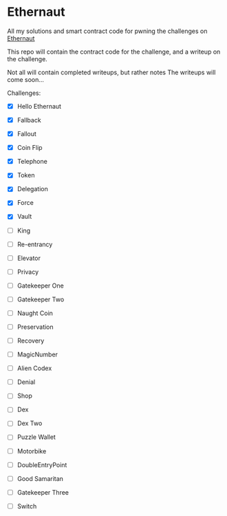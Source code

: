 # Ethernaut

All my solutions and smart contract code for pwning the challenges on [Ethernaut](https://ethernaut.openzeppelin.com/)

This repo will contain the contract code for the challenge, and a writeup on the challenge.

Not all will contain completed writeups, but rather notes
The writeups will come soon...

Challenges:
- [x] Hello Ethernaut
- [x] Fallback
- [x] Fallout
- [x] Coin Flip
- [x] Telephone
- [x] Token
- [x] Delegation
- [x] Force 
- [x] Vault
- [ ] King
- [ ] Re-entrancy
- [ ] Elevator
- [ ] Privacy
- [ ] Gatekeeper One
- [ ] Gatekeeper Two
- [ ] Naught Coin
- [ ] Preservation
- [ ] Recovery
- [ ] MagicNumber
- [ ] Alien Codex
- [ ] Denial
- [ ] Shop
- [ ] Dex
- [ ] Dex Two
- [ ] Puzzle Wallet
- [ ] Motorbike
- [ ] DoubleEntryPoint
- [ ] Good Samaritan
- [ ] Gatekeeper Three
- [ ] Switch

